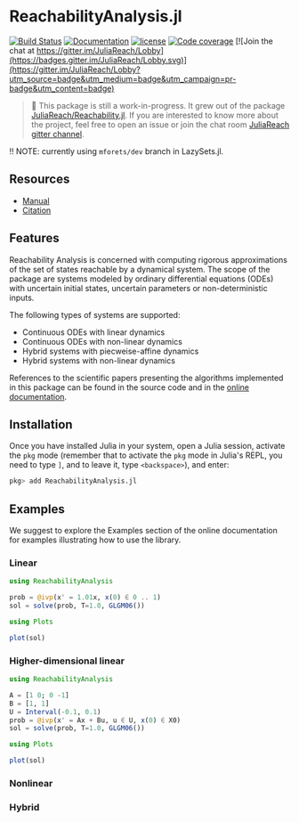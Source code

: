 # ReachabilityAnalysis.jl

[![Build Status](https://travis-ci.org/mforets/ReachabilityAnalysis.jl.svg?branch=master)](https://travis-ci.org/mforets/ReachabilityAnalysis.jl)
[![Documentation](https://img.shields.io/badge/docs-latest-blue.svg)](http://juliareach.github.io/ReachabilityAnalysis.jl/dev/)
[![license](https://img.shields.io/github/license/mashape/apistatus.svg?maxAge=2592000)](https://github.com/mforets/ReachabilityAnalysis.jl/blob/master/LICENSE)
[![Code coverage](http://codecov.io/github/mforets/ReachabilityAnalysis.jl/coverage.svg?branch=master)](https://codecov.io/github/mforets/ReachabilityAnalysis.jl?branch=master)
[![Join the chat at https://gitter.im/JuliaReach/Lobby](https://badges.gitter.im/JuliaReach/Lobby.svg)](https://gitter.im/JuliaReach/Lobby?utm_source=badge&utm_medium=badge&utm_campaign=pr-badge&utm_content=badge)

>  :book: This package is still a work-in-progress. It grew out of the package
    [JuliaReach/Reachability.jl](https://github.com/JuliaReach/Reachability.jl).
    If you are interested to know more about the project, feel free to open an issue or
    join the chat room [JuliaReach gitter channel](https://gitter.im/JuliaReach/Lobby).

!! NOTE: currently using `mforets/dev` branch in LazySets.jl.

## Resources

- [Manual](http://juliareach.github.io/ReachabilityAnalysis.jl/dev/)
- [Citation]()

## Features

Reachability Analysis is concerned with computing rigorous approximations of the set
of states reachable by a dynamical system. The scope of the package are systems
modeled by ordinary differential equations (ODEs) with uncertain initial states,
uncertain parameters or non-deterministic inputs.

The following types of systems are supported:

- Continuous ODEs with linear dynamics
- Continuous ODEs with non-linear dynamics
- Hybrid systems with piecweise-affine dynamics
- Hybrid systems with non-linear dynamics


References to the scientific papers presenting the algorithms implemented in this
package can be found in the source code and in
the [online documentation](http://juliareach.github.io/ReachabilityAnalysis.jl/dev/).

## Installation

Once you have installed Julia in your system, open a Julia session, activate the
`pkg` mode (remember that to activate the `pkg` mode in Julia's REPL, you need to type `]`,
and to leave it, type `<backspace>`), and enter:

```julia
pkg> add ReachabilityAnalysis.jl
```

## Examples

We suggest to explore the Examples section of the online documentation for examples
illustrating how to use the library.

### Linear

```julia
using ReachabilityAnalysis

prob = @ivp(x' = 1.01x, x(0) ∈ 0 .. 1)
sol = solve(prob, T=1.0, GLGM06())

using Plots

plot(sol)
```

### Higher-dimensional linear

```julia
using ReachabilityAnalysis

A = [1 0; 0 -1]
B = [1, 1]
U = Interval(-0.1, 0.1)
prob = @ivp(x' = Ax + Bu, u ∈ U, x(0) ∈ X0)
sol = solve(prob, T=1.0, GLGM06())

using Plots

plot(sol)
```

### Nonlinear


### Hybrid


